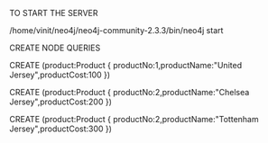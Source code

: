 TO START THE SERVER

/home/vinit/neo4j/neo4j-community-2.3.3/bin/neo4j start


CREATE NODE QUERIES

CREATE (product:Product { productNo:1,productName:"United Jersey",productCost:100 })

CREATE (product:Product { productNo:2,productName:"Chelsea Jersey",productCost:200 })

CREATE (product:Product { productNo:2,productName:"Tottenham Jersey",productCost:300 })